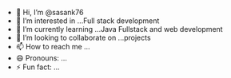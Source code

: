 - 👋 Hi, I’m @sasank76
- 👀 I’m interested in ...Full stack development
- 🌱 I’m currently learning ...Java Fullstack and web development
- 💞️ I’m looking to collaborate on ...projects
- 📫 How to reach me ...
- 😄 Pronouns: ...
- ⚡ Fun fact: ...

<!---
sasank76/sasank76 is a ✨ special ✨ repository because its `README.md` (this file) appears on your GitHub profile.
You can click the Preview link to take a look at your changes.
--->

